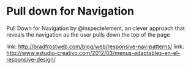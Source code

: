 Pull down for Navigation
===============================

Pull Down for Navigation by @inspectelement, an clever approach that reveals the navigation as the user pulls down the top of the page

link: http://bradfrostweb.com/blog/web/responsive-nav-patterns/
link: http://www.estudio-creativo.com/2012/03/menus-adaptables-en-el-responsive-design/ 